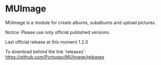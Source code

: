MUImage
=====

MUImage is a module for create albums, subalbums and upload pictures.

Notice: Please use only official published versions.

Last official release at this moment 1.2.0

To download behind the link 'releases': https://github.com/Portugao/MUImage/releases

